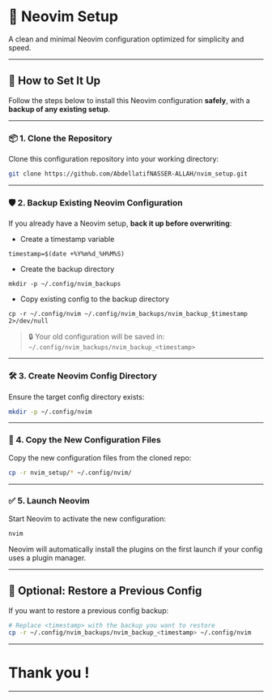 # 🧠 Neovim Setup

A clean and minimal Neovim configuration optimized for simplicity and speed.

---

## 🚀 How to Set It Up

Follow the steps below to install this Neovim configuration **safely**, with a **backup of any existing setup**.

---

### 📦 1. Clone the Repository

Clone this configuration repository into your working directory:

```bash
git clone https://github.com/AbdellatifNASSER-ALLAH/nvim_setup.git
```

---

### 🛡️ 2. Backup Existing Neovim Configuration

If you already have a Neovim setup, **back it up before overwriting**:
- Create a timestamp variable
````
timestamp=$(date +%Y%m%d_%H%M%S)
````
- Create the backup directory
````
mkdir -p ~/.config/nvim_backups
````
- Copy existing config to the backup directory
````
cp -r ~/.config/nvim ~/.config/nvim_backups/nvim_backup_$timestamp 2>/dev/null
````

> 🔒 Your old configuration will be saved in: `~/.config/nvim_backups/nvim_backup_<timestamp>`

---

### 🛠️ 3. Create Neovim Config Directory

Ensure the target config directory exists:

```bash
mkdir -p ~/.config/nvim
```

---

### 📁 4. Copy the New Configuration Files

Copy the new configuration files from the cloned repo:

```bash
cp -r nvim_setup/* ~/.config/nvim/
```

---

### ✅ 5. Launch Neovim

Start Neovim to activate the new configuration:

```bash
nvim
```

Neovim will automatically install the plugins on the first launch if your config uses a plugin manager.

---

## 🔄 Optional: Restore a Previous Config

If you want to restore a previous config backup:

```bash
# Replace <timestamp> with the backup you want to restore
cp -r ~/.config/nvim_backups/nvim_backup_<timestamp> ~/.config/nvim
```

---
#                                       Thank you !
---
